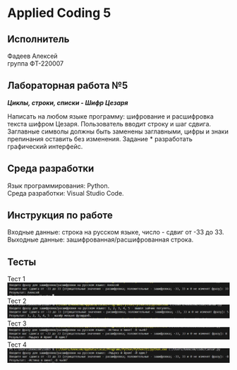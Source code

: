 # Applied Coding 5
## Исполнитель    
Фадеев Алексей    
группа ФТ-220007    
## Лабораторная работа №5       
***Циклы, строки, списки - Шифр Цезаря***    
    
Написать на любом языке программу: шифрование и расшифровка текста шифром Цезаря. Пользователь вводит строку и шаг сдвига. Заглавные символы должны быть заменены заглавными, цифры и знаки препинания оставить без изменения.   Задание * разработать графический интерфейс. 
## Среда разработки    
Язык программирования: Python.    
Среда разработки: Visual Studio Code.    
## Инструкция по работе    
Входные данные: строка на русском языке, число - сдвиг от -33 до 33.    
Выходные данные: зашифрованная/расшифрованная строка.  
## Тесты    
Тест 1    
![test1](test1.png)    
Тест 2    
![test2](test2.png)    
Тест 3    
![test3](test3.png)    
Тест 4    
![test4](test4.png)  
